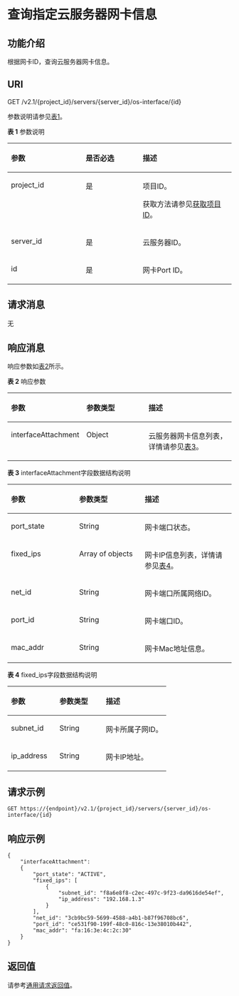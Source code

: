 # 查询指定云服务器网卡信息<a name="ecs_03_0802"></a>

## 功能介绍<a name="section44739342"></a>

根据网卡ID，查询云服务器网卡信息。

## URI<a name="section901"></a>

GET /v2.1/\{project\_id\}/servers/\{server\_id\}/os-interface/\{id\}

参数说明请参见[表1](#table25654779)。

**表 1**  参数说明

<a name="table25654779"></a>
<table><thead align="left"><tr id="row30661937"><th class="cellrowborder" valign="top" width="33.33%" id="mcps1.2.4.1.1"><p id="p5187119"><a name="p5187119"></a><a name="p5187119"></a>参数</p>
</th>
<th class="cellrowborder" valign="top" width="25.44%" id="mcps1.2.4.1.2"><p id="p17503500"><a name="p17503500"></a><a name="p17503500"></a>是否必选</p>
</th>
<th class="cellrowborder" valign="top" width="41.23%" id="mcps1.2.4.1.3"><p id="p8497414"><a name="p8497414"></a><a name="p8497414"></a>描述</p>
</th>
</tr>
</thead>
<tbody><tr id="row52467932"><td class="cellrowborder" valign="top" width="33.33%" headers="mcps1.2.4.1.1 "><p id="p22044110"><a name="p22044110"></a><a name="p22044110"></a>project_id</p>
</td>
<td class="cellrowborder" valign="top" width="25.44%" headers="mcps1.2.4.1.2 "><p id="p40742509"><a name="p40742509"></a><a name="p40742509"></a>是</p>
</td>
<td class="cellrowborder" valign="top" width="41.23%" headers="mcps1.2.4.1.3 "><p id="p37593705"><a name="p37593705"></a><a name="p37593705"></a>项目ID。</p>
<p id="p1180512217438"><a name="p1180512217438"></a><a name="p1180512217438"></a>获取方法请参见<a href="获取项目ID.md">获取项目ID</a>。</p>
</td>
</tr>
<tr id="row3850232617435"><td class="cellrowborder" valign="top" width="33.33%" headers="mcps1.2.4.1.1 "><p id="p3575612917451"><a name="p3575612917451"></a><a name="p3575612917451"></a>server_id</p>
</td>
<td class="cellrowborder" valign="top" width="25.44%" headers="mcps1.2.4.1.2 "><p id="p1056536017451"><a name="p1056536017451"></a><a name="p1056536017451"></a>是</p>
</td>
<td class="cellrowborder" valign="top" width="41.23%" headers="mcps1.2.4.1.3 "><p id="p5048782717451"><a name="p5048782717451"></a><a name="p5048782717451"></a><span id="text29325455013"><a name="text29325455013"></a><a name="text29325455013"></a>云服务器</span>ID。</p>
</td>
</tr>
<tr id="row39171493"><td class="cellrowborder" valign="top" width="33.33%" headers="mcps1.2.4.1.1 "><p id="p18774354"><a name="p18774354"></a><a name="p18774354"></a>id</p>
</td>
<td class="cellrowborder" valign="top" width="25.44%" headers="mcps1.2.4.1.2 "><p id="p44327687"><a name="p44327687"></a><a name="p44327687"></a>是</p>
</td>
<td class="cellrowborder" valign="top" width="41.23%" headers="mcps1.2.4.1.3 "><p id="p21064308"><a name="p21064308"></a><a name="p21064308"></a>网卡Port ID。</p>
</td>
</tr>
</tbody>
</table>

## 请求消息<a name="section8117"></a>

无

## 响应消息<a name="section73053"></a>

响应参数如[表2](#table59131099)所示。

**表 2**  响应参数

<a name="table59131099"></a>
<table><thead align="left"><tr id="row30342446"><th class="cellrowborder" valign="top" width="30.64%" id="mcps1.2.4.1.1"><p id="p41819089"><a name="p41819089"></a><a name="p41819089"></a>参数</p>
</th>
<th class="cellrowborder" valign="top" width="28.76%" id="mcps1.2.4.1.2"><p id="p34008447"><a name="p34008447"></a><a name="p34008447"></a>参数类型</p>
</th>
<th class="cellrowborder" valign="top" width="40.6%" id="mcps1.2.4.1.3"><p id="p3220827"><a name="p3220827"></a><a name="p3220827"></a>描述</p>
</th>
</tr>
</thead>
<tbody><tr id="row59560431"><td class="cellrowborder" valign="top" width="30.64%" headers="mcps1.2.4.1.1 "><p id="p59665636"><a name="p59665636"></a><a name="p59665636"></a>interfaceAttachment</p>
</td>
<td class="cellrowborder" valign="top" width="28.76%" headers="mcps1.2.4.1.2 "><p id="p20239120"><a name="p20239120"></a><a name="p20239120"></a>Object</p>
</td>
<td class="cellrowborder" valign="top" width="40.6%" headers="mcps1.2.4.1.3 "><p id="p86059257225"><a name="p86059257225"></a><a name="p86059257225"></a><span id="text208921225115012"><a name="text208921225115012"></a><a name="text208921225115012"></a>云服务器</span>网卡信息列表，详情请参见<a href="#table24005299">表3</a>。</p>
</td>
</tr>
</tbody>
</table>

**表 3**  interfaceAttachment字段数据结构说明

<a name="table24005299"></a>
<table><thead align="left"><tr id="row46441279"><th class="cellrowborder" valign="top" width="30.39%" id="mcps1.2.4.1.1"><p id="p174601748143018"><a name="p174601748143018"></a><a name="p174601748143018"></a>参数</p>
</th>
<th class="cellrowborder" valign="top" width="29.26%" id="mcps1.2.4.1.2"><p id="p15460748163010"><a name="p15460748163010"></a><a name="p15460748163010"></a>参数类型</p>
</th>
<th class="cellrowborder" valign="top" width="40.35%" id="mcps1.2.4.1.3"><p id="p10460248123010"><a name="p10460248123010"></a><a name="p10460248123010"></a>描述</p>
</th>
</tr>
</thead>
<tbody><tr id="row64586077"><td class="cellrowborder" valign="top" width="30.39%" headers="mcps1.2.4.1.1 "><p id="p64089786"><a name="p64089786"></a><a name="p64089786"></a>port_state</p>
</td>
<td class="cellrowborder" valign="top" width="29.26%" headers="mcps1.2.4.1.2 "><p id="p56055356"><a name="p56055356"></a><a name="p56055356"></a>String</p>
</td>
<td class="cellrowborder" valign="top" width="40.35%" headers="mcps1.2.4.1.3 "><p id="p62165703"><a name="p62165703"></a><a name="p62165703"></a>网卡端口状态。</p>
</td>
</tr>
<tr id="row22620416"><td class="cellrowborder" valign="top" width="30.39%" headers="mcps1.2.4.1.1 "><p id="p20314447"><a name="p20314447"></a><a name="p20314447"></a>fixed_ips</p>
</td>
<td class="cellrowborder" valign="top" width="29.26%" headers="mcps1.2.4.1.2 "><p id="p4888719"><a name="p4888719"></a><a name="p4888719"></a>Array of objects</p>
</td>
<td class="cellrowborder" valign="top" width="40.35%" headers="mcps1.2.4.1.3 "><p id="p7106508"><a name="p7106508"></a><a name="p7106508"></a>网卡IP信息列表，详情请参见<a href="#table53180163">表4</a>。</p>
</td>
</tr>
<tr id="row63958576"><td class="cellrowborder" valign="top" width="30.39%" headers="mcps1.2.4.1.1 "><p id="p13262169"><a name="p13262169"></a><a name="p13262169"></a>net_id</p>
</td>
<td class="cellrowborder" valign="top" width="29.26%" headers="mcps1.2.4.1.2 "><p id="p40009126"><a name="p40009126"></a><a name="p40009126"></a>String</p>
</td>
<td class="cellrowborder" valign="top" width="40.35%" headers="mcps1.2.4.1.3 "><p id="p41406050"><a name="p41406050"></a><a name="p41406050"></a>网卡端口所属网络ID。</p>
</td>
</tr>
<tr id="row37110132"><td class="cellrowborder" valign="top" width="30.39%" headers="mcps1.2.4.1.1 "><p id="p53130720"><a name="p53130720"></a><a name="p53130720"></a>port_id</p>
</td>
<td class="cellrowborder" valign="top" width="29.26%" headers="mcps1.2.4.1.2 "><p id="p27217289"><a name="p27217289"></a><a name="p27217289"></a>String</p>
</td>
<td class="cellrowborder" valign="top" width="40.35%" headers="mcps1.2.4.1.3 "><p id="p44289360"><a name="p44289360"></a><a name="p44289360"></a>网卡端口ID。</p>
</td>
</tr>
<tr id="row63059925"><td class="cellrowborder" valign="top" width="30.39%" headers="mcps1.2.4.1.1 "><p id="p7580267"><a name="p7580267"></a><a name="p7580267"></a>mac_addr</p>
</td>
<td class="cellrowborder" valign="top" width="29.26%" headers="mcps1.2.4.1.2 "><p id="p6466753"><a name="p6466753"></a><a name="p6466753"></a>String</p>
</td>
<td class="cellrowborder" valign="top" width="40.35%" headers="mcps1.2.4.1.3 "><p id="p16643039"><a name="p16643039"></a><a name="p16643039"></a>网卡Mac地址信息。</p>
</td>
</tr>
</tbody>
</table>

**表 4**  fixed\_ips字段数据结构说明

<a name="table53180163"></a>
<table><thead align="left"><tr id="row34896342"><th class="cellrowborder" valign="top" width="30.516948305169482%" id="mcps1.2.4.1.1"><p id="p10906155214308"><a name="p10906155214308"></a><a name="p10906155214308"></a>参数</p>
</th>
<th class="cellrowborder" valign="top" width="29.1970802919708%" id="mcps1.2.4.1.2"><p id="p1490615524301"><a name="p1490615524301"></a><a name="p1490615524301"></a>参数类型</p>
</th>
<th class="cellrowborder" valign="top" width="40.28597140285971%" id="mcps1.2.4.1.3"><p id="p129069520307"><a name="p129069520307"></a><a name="p129069520307"></a>描述</p>
</th>
</tr>
</thead>
<tbody><tr id="row66523006"><td class="cellrowborder" valign="top" width="30.516948305169482%" headers="mcps1.2.4.1.1 "><p id="p64293480112230"><a name="p64293480112230"></a><a name="p64293480112230"></a>subnet_id</p>
</td>
<td class="cellrowborder" valign="top" width="29.1970802919708%" headers="mcps1.2.4.1.2 "><p id="p40389402112230"><a name="p40389402112230"></a><a name="p40389402112230"></a>String</p>
</td>
<td class="cellrowborder" valign="top" width="40.28597140285971%" headers="mcps1.2.4.1.3 "><p id="p50192196112230"><a name="p50192196112230"></a><a name="p50192196112230"></a>网卡所属子网ID。</p>
</td>
</tr>
<tr id="row12592542"><td class="cellrowborder" valign="top" width="30.516948305169482%" headers="mcps1.2.4.1.1 "><p id="p15780700112230"><a name="p15780700112230"></a><a name="p15780700112230"></a>ip_address</p>
</td>
<td class="cellrowborder" valign="top" width="29.1970802919708%" headers="mcps1.2.4.1.2 "><p id="p3168304112230"><a name="p3168304112230"></a><a name="p3168304112230"></a>String</p>
</td>
<td class="cellrowborder" valign="top" width="40.28597140285971%" headers="mcps1.2.4.1.3 "><p id="p27992537112230"><a name="p27992537112230"></a><a name="p27992537112230"></a>网卡IP地址。</p>
</td>
</tr>
</tbody>
</table>

## 请求示例<a name="section132471610203513"></a>

```
GET https://{endpoint}/v2.1/{project_id}/servers/{server_id}/os-interface/{id}
```

## 响应示例<a name="section1032435683014"></a>

```
{
    "interfaceAttachment": 
    {
        "port_state": "ACTIVE",
        "fixed_ips": [
            {
                "subnet_id": "f8a6e8f8-c2ec-497c-9f23-da9616de54ef",
                "ip_address": "192.168.1.3"
            }
        ],
        "net_id": "3cb9bc59-5699-4588-a4b1-b87f96708bc6",
        "port_id": "ce531f90-199f-48c0-816c-13e38010b442",
        "mac_addr": "fa:16:3e:4c:2c:30"
    }
}
```

## 返回值<a name="section657479"></a>

请参考[通用请求返回值](通用请求返回值.md)。

